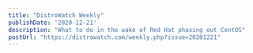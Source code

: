 ```yaml
---
title: "DistroWatch Weekly"
publishDate: '2020-12-21'
description: "What to do in the wake of Red Hat phasing out CentOS"
postUrl: "https://distrowatch.com/weekly.php?issue=20201221"
---
```

